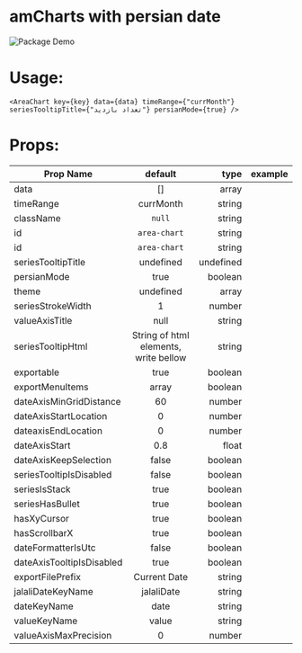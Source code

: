 # amCharts with persian date

![Package Demo][logo]

[logo]: https://s17.picofile.com/file/8424546150/ezgif_com_gif_maker.gif "Logo Title Text 2"

# Usage:

`<AreaChart key={key} data={data} timeRange={"currMonth"} seriesTooltipTitle={"تعداد بازدید"} persianMode={true} /> `

# Props:

| Prop Name                 |                default                |      type | example |
| ------------------------- | :-----------------------------------: | --------: | ------- |
| data                      |                  []                   |     array |
| timeRange                 |               currMonth               |    string |
| className                 |                `null`                 |    string |
| id                        |             `area-chart`              |    string |
| id                        |             `area-chart`              |    string |
| seriesTooltipTitle        |               undefined               | undefined |
| persianMode               |                 true                  |   boolean |
| theme                     |               undefined               |     array |
| seriesStrokeWidth         |                   1                   |    number |
| valueAxisTitle            |                 null                  |    string |
| seriesTooltipHtml         | String of html elements, write bellow |    string |
| exportable                |                 true                  |   boolean |
| exportMenuItems           |                 array                 |   boolean |
| dateAxisMinGridDistance   |                  60                   |    number |
| dateAxisStartLocation     |                   0                   |    number |
| dateaxisEndLocation       |                   0                   |    number |
| dateAxisStart             |                  0.8                  |     float |
| dateAxisKeepSelection     |                 false                 |   boolean |
| seriesTooltipIsDisabled   |                 false                 |   boolean |
| seriesIsStack             |                 true                  |   boolean |
| seriesHasBullet           |                 true                  |   boolean |
| hasXyCursor               |                 true                  |   boolean |
| hasScrollbarX             |                 true                  |   boolean |
| dateFormatterIsUtc        |                 false                 |   boolean |
| dateAxisTooltipIsDisabled |                 true                  |   boolean |
| exportFilePrefix          |             Current Date              |    string |
| jalaliDateKeyName         |              jalaliDate               |    string |
| dateKeyName               |                 date                  |    string |
| valueKeyName              |                 value                 |    string |
| valueAxisMaxPrecision     |                   0                   |    number |
